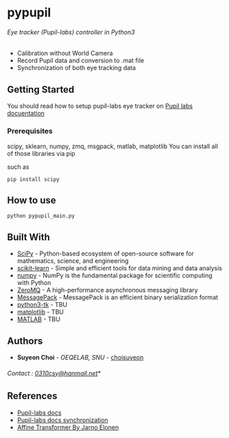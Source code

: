 # pypupil
###### Eye tracker (Pupil-labs) controller in Python3
- Calibration without World Camera
- Record Pupil data and conversion to .mat file
- Synchronization of both eye tracking data

## Getting Started
You should read how to setup pupil-labs eye tracker on [Pupil labs docuentation](https://docs.pupil-labs.com/#developer-setup)


### Prerequisites
scipy, sklearn, numpy, zmq, msgpack, matlab, matplotlib
You can install all of those libraries via pip

such as
```
pip install scipy
```


## How to use
```
python pypupil_main.py
```

## Built With

* [SciPy](https://www.scipy.org/) - Python-based ecosystem of open-source software for mathematics, science, and engineering
* [scikit-learn](https://maven.apache.org/) - Simple and efficient tools for data mining and data analysis
* [numpy](https://scikit-learn.org/) - NumPy is the fundamental package for scientific computing with Python
* [ZeroMQ](https://zeromq.org/) - A high-performance asynchronous messaging library
* [MessagePack](https://msgpack.org/) - MessagePack is an efficient binary serialization format
* [python3-tk](#) - TBU
* [matplotlib](#) - TBU
* [MATLAB](#) - TBU

## Authors

* **Suyeon Choi** - *OEQELAB, SNU* - [choisuyeon](https://github.com/choisuyeon)
###### Contact : 0310csy@hanmail.net*

## References
- [Pupil-labs docs](https://docs.pupil-labs.com/#developer-docs)
- [Pupil-labs docs synchronization](https://docs.pupil-labs.com/#multi-camera-synchronization)
- [Affine Transformer By Jarno Elonen](https://elonen.iki.fi/code/misc-notes/affine-fit/)
